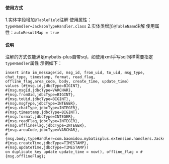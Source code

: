 #### 使用方式
1.实体字段增加`@TableField`注解 使用属性：`typeHandler=JacksonTypeHandler.class`
2.实体类增加`@TableName`注解 使用属性：`autoResultMap = true`

#### 说明
注解的方式仅能满足mybatis-plus自带sql，如使用xml手写sql同样需要指定`typeHandler`属性 示例如下：
````
insert into im_message(id, msg_id, from_uid, to_uid, msg_type, chat_type, timestamp, format, read_flag,  
offline_flag,area_code, body, create_time, update_time)  
values (#{msg.id,jdbcType=BIGINT},  
#{msg.msgId,jdbcType=VARCHAR},  
#{msg.fromUid,jdbcType=BIGINT},  
#{msg.toUid,jdbcType=BIGINT},  
#{msg.msgType,jdbcType=INTEGER},  
#{msg.chatType,jdbcType=INTEGER},  
#{msg.timestamp,jdbcType=BIGINT},  
#{msg.format,jdbcType=INTEGER},  
#{msg.readFlag,jdbcType=INTEGER},  
#{msg.offlineFlag,jdbcType=INTEGER},  
#{msg.areaCode,jdbcType=VARCHAR},  
#{msg.body,typeHandler=com.baomidou.mybatisplus.extension.handlers.JacksonTypeHandler},  
#{msg.createTime,jdbcType=TIMESTAMP},  
#{msg.updateTime,jdbcType=TIMESTAMP})  
on duplicate key update update_time = now(), offline_flag = #{msg.offlineFlag};
````